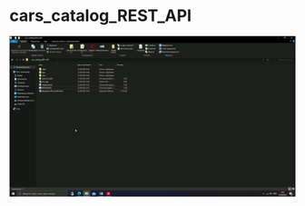 # cars_catalog_REST_API
![](https://github.com/DanZak91/cars_catalog_REST_API/blob/main/cars_cat.gif)
